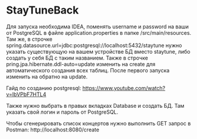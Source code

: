 # StayTuneBack
Для запуска необходима IDEA, поменять username и password на ваши от PostgreSQL в файле application.properties в папке /src/main/resources. Там же, в строчке spring.datasource.url=jdbc:postgresql://localhost:5432/staytune нужно указать существующую на вашем устройстве БД вместо staytune, либо создать у себя БД с таким названием. Также  в строчке pring.jpa.hibernate.ddl-auto=update изменить на create для автоматического создания всех таблиц. После первого запуска изменить на обратно на update.

Гайд по созданию postgresql:
https://www.youtube.com/watch?v=IbVPbF7HTL4

Также нужно выбрать в правых вкладках Database и создать БД. Там указать свой логин и пароль от PostgreSQL.

Чтобы сгенерировать список концертов нужно выполнить GET запрос в Postman:
http://localhost:8080/create

